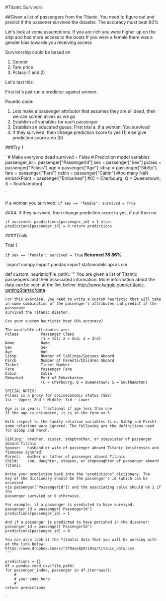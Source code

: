 #Titanic Survivors

##Given a list of passengers from the Titanic. You need to figure out and predict if the passener survived the disaster. The accuracy must beat 80%

Let's look at some assumptions. 
If you are rich you were higher up on the ship and had more access to the boats
If you were a female there was a gender bias towards you receiving access

Survivorship could be based on 

1. Gender
2. Fare price
3. Pclass (1 and 2)

Let's test this: 


First let's just run a predictor against women. 

Psuedo code: 

1. Lets make a passenger attributor that assumes they are all dead, then we can screen alives as we go
2. Establish all variables for each passenger
3. Establish an educated guess: First trial
	a. If a woman: You survived
4. If they survived, then change prediction score to yes (1) else give prediction score a no (0)

###Try 1

`
        # Make everyone dead
        survived = False
        # Prediction model variables
        passenger_id = passenger["PassengerId"]
        sex = passenger["Sex"]
        pclass = passenger["Pclass"]
        age = passenger["Age"]
        sibsp = passenger["SibSp"]
        fare = passenger["Fare"]
        cabin = passenger["Cabin"] #too many NaN
        embarkPoint = passenger["Embarked"] #(C = Cherbourg; Q = Queenstown; S = Southampton)

`

if a woman you survived:
`
if sex == 'female':
            survived = True
`

###4. If they survived, then change prediction score to yes, if not then no

`
        if survived:
             predictions[passenger_id] = 1
        else:
             predictions[passenger_id] = 0
        return predictions
`

####Trials

Trial 1

`
if sex == 'female':
            survived = True
`
**Returned 78.86%**


`import numpy
import pandas
import statsmodels.api as sm

def custom_heuristic(file_path):
    '''
    You are given a list of Titantic passengers and their associated
    information. More information about the data can be seen at the link below:
    http://www.kaggle.com/c/titanic-gettingStarted/data

    For this exercise, you need to write a custom heuristic that will take
    in some combination of the passenger's attributes and predict if the passenger
    survived the Titanic diaster.

    Can your custom heuristic beat 80% accuracy?
    
    The available attributes are:
    Pclass          Passenger Class
                    (1 = 1st; 2 = 2nd; 3 = 3rd)
    Name            Name
    Sex             Sex
    Age             Age
    SibSp           Number of Siblings/Spouses Aboard
    Parch           Number of Parents/Children Aboard
    Ticket          Ticket Number
    Fare            Passenger Fare
    Cabin           Cabin
    Embarked        Port of Embarkation
                    (C = Cherbourg; Q = Queenstown; S = Southampton)
                    
    SPECIAL NOTES:
    Pclass is a proxy for socioeconomic status (SES)
    1st ~ Upper; 2nd ~ Middle; 3rd ~ Lower

    Age is in years; fractional if age less than one
    If the age is estimated, it is in the form xx.5

    With respect to the family relation variables (i.e. SibSp and Parch)
    some relations were ignored. The following are the definitions used
    for SibSp and Parch.

    Sibling:  brother, sister, stepbrother, or stepsister of passenger aboard Titanic
    Spouse:   husband or wife of passenger aboard Titanic (mistresses and fiancees ignored)
    Parent:   mother or father of passenger aboard Titanic
    Child:    son, daughter, stepson, or stepdaughter of passenger aboard Titanic
    
    Write your prediction back into the "predictions" dictionary. The
    key of the dictionary should be the passenger's id (which can be accessed
    via passenger["PassengerId"]) and the associating value should be 1 if the
    passenger survvied or 0 otherwise. 

    For example, if a passenger is predicted to have survived:
    passenger_id = passenger['PassengerId']
    predictions[passenger_id] = 1

    And if a passenger is predicted to have perished in the disaster:
    passenger_id = passenger['PassengerId']
    predictions[passenger_id] = 0
    
    You can also look at the Titantic data that you will be working with
    at the link below:
    https://www.dropbox.com/s/r5f9aos8p9ri9sa/titanic_data.csv
    '''

    predictions = {}
    df = pandas.read_csv(file_path)
    for passenger_index, passenger in df.iterrows():
        #
        # your code here
        #
    return predictions
`